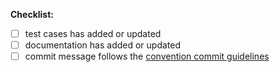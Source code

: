 **Checklist:**

- [ ] test cases has added or updated
- [ ] documentation has added or updated
- [ ] commit message follows the [convention commit guidelines](https://conventionalcommits.org/)
